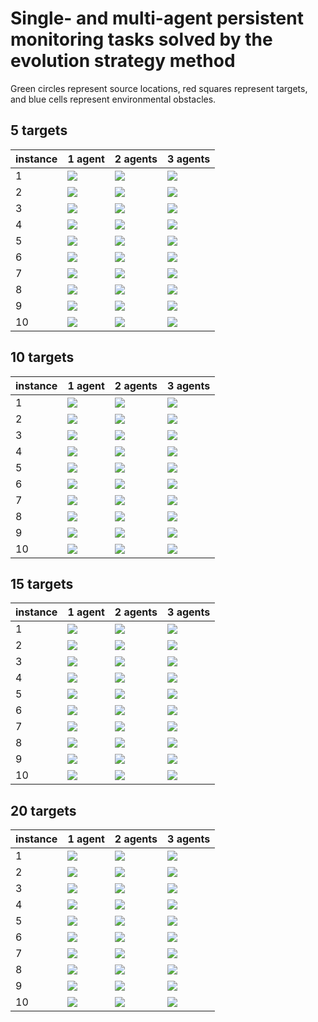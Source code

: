 # Single- and multi-agent persistent monitoring tasks solved by the evolution strategy method

Green circles represent source locations, red squares represent targets, and blue cells represent environmental obstacles.

## 5 targets

| instance | 1 agent                                                          | 2 agents                                                         | 3 agents                                                         |
| -------- | ---------------------------------------------------------------- | ---------------------------------------------------------------- | ---------------------------------------------------------------- |
| 1        | ![](gif/trajectory_1_warehouse_10_20_10_2_1_n5_exp2_AdaES2.gif)  | ![](gif/trajectory_2_warehouse_10_20_10_2_1_n5_exp2_AdaES2.gif)  | ![](gif/trajectory_3_warehouse_10_20_10_2_1_n5_exp2_AdaES2.gif)  |
| 2        | ![](gif/trajectory_1_warehouse_10_20_10_2_1_n5_exp3_AdaES2.gif)  | ![](gif/trajectory_2_warehouse_10_20_10_2_1_n5_exp3_AdaES2.gif)  | ![](gif/trajectory_3_warehouse_10_20_10_2_1_n5_exp3_AdaES2.gif)  |
| 3        | ![](gif/trajectory_1_warehouse_10_20_10_2_1_n5_exp1_AdaES2.gif)  | ![](gif/trajectory_2_warehouse_10_20_10_2_1_n5_exp1_AdaES2.gif)  | ![](gif/trajectory_3_warehouse_10_20_10_2_1_n5_exp1_AdaES2.gif)  |
| 4        | ![](gif/trajectory_1_warehouse_10_20_10_2_1_n5_exp4_AdaES2.gif)  | ![](gif/trajectory_2_warehouse_10_20_10_2_1_n5_exp4_AdaES2.gif)  | ![](gif/trajectory_3_warehouse_10_20_10_2_1_n5_exp4_AdaES2.gif)  |
| 5        | ![](gif/trajectory_1_warehouse_10_20_10_2_1_n5_exp5_AdaES2.gif)  | ![](gif/trajectory_2_warehouse_10_20_10_2_1_n5_exp5_AdaES2.gif)  | ![](gif/trajectory_3_warehouse_10_20_10_2_1_n5_exp5_AdaES2.gif)  |
| 6        | ![](gif/trajectory_1_warehouse_10_20_10_2_1_n5_exp6_AdaES2.gif)  | ![](gif/trajectory_2_warehouse_10_20_10_2_1_n5_exp6_AdaES2.gif)  | ![](gif/trajectory_3_warehouse_10_20_10_2_1_n5_exp6_AdaES2.gif)  |
| 7        | ![](gif/trajectory_1_warehouse_10_20_10_2_1_n5_exp7_AdaES2.gif)  | ![](gif/trajectory_2_warehouse_10_20_10_2_1_n5_exp7_AdaES2.gif)  | ![](gif/trajectory_3_warehouse_10_20_10_2_1_n5_exp7_AdaES2.gif)  |
| 8        | ![](gif/trajectory_1_warehouse_10_20_10_2_1_n5_exp8_AdaES2.gif)  | ![](gif/trajectory_2_warehouse_10_20_10_2_1_n5_exp8_AdaES2.gif)  | ![](gif/trajectory_3_warehouse_10_20_10_2_1_n5_exp8_AdaES2.gif)  |
| 9        | ![](gif/trajectory_1_warehouse_10_20_10_2_1_n5_exp9_AdaES2.gif)  | ![](gif/trajectory_2_warehouse_10_20_10_2_1_n5_exp9_AdaES2.gif)  | ![](gif/trajectory_3_warehouse_10_20_10_2_1_n5_exp9_AdaES2.gif)  |
| 10       | ![](gif/trajectory_1_warehouse_10_20_10_2_1_n5_exp10_AdaES2.gif) | ![](gif/trajectory_2_warehouse_10_20_10_2_1_n5_exp10_AdaES2.gif) | ![](gif/trajectory_3_warehouse_10_20_10_2_1_n5_exp10_AdaES2.gif) |

## 10 targets

| instance | 1 agent                                                           | 2 agents                                                          | 3 agents                                                          |
| -------- | ----------------------------------------------------------------- | ----------------------------------------------------------------- | ----------------------------------------------------------------- |
| 1        | ![](gif/trajectory_1_warehouse_10_20_10_2_1_n10_exp1_AdaES2.gif)  | ![](gif/trajectory_2_warehouse_10_20_10_2_1_n10_exp1_AdaES2.gif)  | ![](gif/trajectory_3_warehouse_10_20_10_2_1_n10_exp1_AdaES2.gif)  |
| 2        | ![](gif/trajectory_1_warehouse_10_20_10_2_1_n10_exp2_AdaES2.gif)  | ![](gif/trajectory_2_warehouse_10_20_10_2_1_n10_exp2_AdaES2.gif)  | ![](gif/trajectory_3_warehouse_10_20_10_2_1_n10_exp2_AdaES2.gif)  |
| 3        | ![](gif/trajectory_1_warehouse_10_20_10_2_1_n10_exp3_AdaES2.gif)  | ![](gif/trajectory_2_warehouse_10_20_10_2_1_n10_exp3_AdaES2.gif)  | ![](gif/trajectory_3_warehouse_10_20_10_2_1_n10_exp3_AdaES2.gif)  |
| 4        | ![](gif/trajectory_1_warehouse_10_20_10_2_1_n10_exp4_AdaES2.gif)  | ![](gif/trajectory_2_warehouse_10_20_10_2_1_n10_exp4_AdaES2.gif)  | ![](gif/trajectory_3_warehouse_10_20_10_2_1_n10_exp4_AdaES2.gif)  |
| 5        | ![](gif/trajectory_1_warehouse_10_20_10_2_1_n10_exp5_AdaES2.gif)  | ![](gif/trajectory_2_warehouse_10_20_10_2_1_n10_exp5_AdaES2.gif)  | ![](gif/trajectory_3_warehouse_10_20_10_2_1_n10_exp5_AdaES2.gif)  |
| 6        | ![](gif/trajectory_1_warehouse_10_20_10_2_1_n10_exp6_AdaES2.gif)  | ![](gif/trajectory_2_warehouse_10_20_10_2_1_n10_exp6_AdaES2.gif)  | ![](gif/trajectory_3_warehouse_10_20_10_2_1_n10_exp6_AdaES2.gif)  |
| 7        | ![](gif/trajectory_1_warehouse_10_20_10_2_1_n10_exp7_AdaES2.gif)  | ![](gif/trajectory_2_warehouse_10_20_10_2_1_n10_exp7_AdaES2.gif)  | ![](gif/trajectory_3_warehouse_10_20_10_2_1_n10_exp7_AdaES2.gif)  |
| 8        | ![](gif/trajectory_1_warehouse_10_20_10_2_1_n10_exp8_AdaES2.gif)  | ![](gif/trajectory_2_warehouse_10_20_10_2_1_n10_exp8_AdaES2.gif)  | ![](gif/trajectory_3_warehouse_10_20_10_2_1_n10_exp8_AdaES2.gif)  |
| 9        | ![](gif/trajectory_1_warehouse_10_20_10_2_1_n10_exp9_AdaES2.gif)  | ![](gif/trajectory_2_warehouse_10_20_10_2_1_n10_exp9_AdaES2.gif)  | ![](gif/trajectory_3_warehouse_10_20_10_2_1_n10_exp9_AdaES2.gif)  |
| 10       | ![](gif/trajectory_1_warehouse_10_20_10_2_1_n10_exp10_AdaES2.gif) | ![](gif/trajectory_2_warehouse_10_20_10_2_1_n10_exp10_AdaES2.gif) | ![](gif/trajectory_3_warehouse_10_20_10_2_1_n10_exp10_AdaES2.gif) |

## 15 targets

| instance | 1 agent                                                           | 2 agents                                                          | 3 agents                                                          |
| -------- | ----------------------------------------------------------------- | ----------------------------------------------------------------- | ----------------------------------------------------------------- |
| 1        | ![](gif/trajectory_1_warehouse_10_20_10_2_1_n15_exp1_AdaES2.gif)  | ![](gif/trajectory_2_warehouse_10_20_10_2_1_n15_exp1_AdaES2.gif)  | ![](gif/trajectory_3_warehouse_10_20_10_2_1_n15_exp1_AdaES2.gif)  |
| 2        | ![](gif/trajectory_1_warehouse_10_20_10_2_1_n15_exp2_AdaES2.gif)  | ![](gif/trajectory_2_warehouse_10_20_10_2_1_n15_exp2_AdaES2.gif)  | ![](gif/trajectory_3_warehouse_10_20_10_2_1_n15_exp2_AdaES2.gif)  |
| 3        | ![](gif/trajectory_1_warehouse_10_20_10_2_1_n15_exp3_AdaES2.gif)  | ![](gif/trajectory_2_warehouse_10_20_10_2_1_n15_exp3_AdaES2.gif)  | ![](gif/trajectory_3_warehouse_10_20_10_2_1_n15_exp3_AdaES2.gif)  |
| 4        | ![](gif/trajectory_1_warehouse_10_20_10_2_1_n15_exp4_AdaES2.gif)  | ![](gif/trajectory_2_warehouse_10_20_10_2_1_n15_exp4_AdaES2.gif)  | ![](gif/trajectory_3_warehouse_10_20_10_2_1_n15_exp4_AdaES2.gif)  |
| 5        | ![](gif/trajectory_1_warehouse_10_20_10_2_1_n15_exp5_AdaES2.gif)  | ![](gif/trajectory_2_warehouse_10_20_10_2_1_n15_exp5_AdaES2.gif)  | ![](gif/trajectory_3_warehouse_10_20_10_2_1_n15_exp5_AdaES2.gif)  |
| 6        | ![](gif/trajectory_1_warehouse_10_20_10_2_1_n15_exp6_AdaES2.gif)  | ![](gif/trajectory_2_warehouse_10_20_10_2_1_n15_exp6_AdaES2.gif)  | ![](gif/trajectory_3_warehouse_10_20_10_2_1_n15_exp6_AdaES2.gif)  |
| 7        | ![](gif/trajectory_1_warehouse_10_20_10_2_1_n15_exp7_AdaES2.gif)  | ![](gif/trajectory_2_warehouse_10_20_10_2_1_n15_exp7_AdaES2.gif)  | ![](gif/trajectory_3_warehouse_10_20_10_2_1_n15_exp7_AdaES2.gif)  |
| 8        | ![](gif/trajectory_1_warehouse_10_20_10_2_1_n15_exp8_AdaES2.gif)  | ![](gif/trajectory_2_warehouse_10_20_10_2_1_n15_exp8_AdaES2.gif)  | ![](gif/trajectory_3_warehouse_10_20_10_2_1_n15_exp8_AdaES2.gif)  |
| 9        | ![](gif/trajectory_1_warehouse_10_20_10_2_1_n15_exp9_AdaES2.gif)  | ![](gif/trajectory_2_warehouse_10_20_10_2_1_n15_exp9_AdaES2.gif)  | ![](gif/trajectory_3_warehouse_10_20_10_2_1_n15_exp9_AdaES2.gif)  |
| 10       | ![](gif/trajectory_1_warehouse_10_20_10_2_1_n15_exp10_AdaES2.gif) | ![](gif/trajectory_2_warehouse_10_20_10_2_1_n15_exp10_AdaES2.gif) | ![](gif/trajectory_3_warehouse_10_20_10_2_1_n15_exp10_AdaES2.gif) |

## 20 targets

| instance | 1 agent                                                           | 2 agents                                                          | 3 agents                                                          |
| -------- | ----------------------------------------------------------------- | ----------------------------------------------------------------- | ----------------------------------------------------------------- |
| 1        | ![](gif/trajectory_1_warehouse_10_20_10_2_1_n20_exp1_AdaES2.gif)  | ![](gif/trajectory_2_warehouse_10_20_10_2_1_n20_exp1_AdaES2.gif)  | ![](gif/trajectory_3_warehouse_10_20_10_2_1_n20_exp1_AdaES2.gif)  |
| 2        | ![](gif/trajectory_1_warehouse_10_20_10_2_1_n20_exp2_AdaES2.gif)  | ![](gif/trajectory_2_warehouse_10_20_10_2_1_n20_exp2_AdaES2.gif)  | ![](gif/trajectory_3_warehouse_10_20_10_2_1_n20_exp2_AdaES2.gif)  |
| 3        | ![](gif/trajectory_1_warehouse_10_20_10_2_1_n20_exp3_AdaES2.gif)  | ![](gif/trajectory_2_warehouse_10_20_10_2_1_n20_exp3_AdaES2.gif)  | ![](gif/trajectory_3_warehouse_10_20_10_2_1_n20_exp3_AdaES2.gif)  |
| 4        | ![](gif/trajectory_1_warehouse_10_20_10_2_1_n20_exp4_AdaES2.gif)  | ![](gif/trajectory_2_warehouse_10_20_10_2_1_n20_exp4_AdaES2.gif)  | ![](gif/trajectory_3_warehouse_10_20_10_2_1_n20_exp4_AdaES2.gif)  |
| 5        | ![](gif/trajectory_1_warehouse_10_20_10_2_1_n20_exp5_AdaES2.gif)  | ![](gif/trajectory_2_warehouse_10_20_10_2_1_n20_exp5_AdaES2.gif)  | ![](gif/trajectory_3_warehouse_10_20_10_2_1_n20_exp5_AdaES2.gif)  |
| 6        | ![](gif/trajectory_1_warehouse_10_20_10_2_1_n20_exp6_AdaES2.gif)  | ![](gif/trajectory_2_warehouse_10_20_10_2_1_n20_exp6_AdaES2.gif)  | ![](gif/trajectory_3_warehouse_10_20_10_2_1_n20_exp6_AdaES2.gif)  |
| 7        | ![](gif/trajectory_1_warehouse_10_20_10_2_1_n20_exp7_AdaES2.gif)  | ![](gif/trajectory_2_warehouse_10_20_10_2_1_n20_exp7_AdaES2.gif)  | ![](gif/trajectory_3_warehouse_10_20_10_2_1_n20_exp7_AdaES2.gif)  |
| 8        | ![](gif/trajectory_1_warehouse_10_20_10_2_1_n20_exp8_AdaES2.gif)  | ![](gif/trajectory_2_warehouse_10_20_10_2_1_n20_exp8_AdaES2.gif)  | ![](gif/trajectory_3_warehouse_10_20_10_2_1_n20_exp8_AdaES2.gif)  |
| 9        | ![](gif/trajectory_1_warehouse_10_20_10_2_1_n20_exp9_AdaES2.gif)  | ![](gif/trajectory_2_warehouse_10_20_10_2_1_n20_exp9_AdaES2.gif)  | ![](gif/trajectory_3_warehouse_10_20_10_2_1_n20_exp9_AdaES2.gif)  |
| 10       | ![](gif/trajectory_1_warehouse_10_20_10_2_1_n20_exp10_AdaES2.gif) | ![](gif/trajectory_2_warehouse_10_20_10_2_1_n20_exp10_AdaES2.gif) | ![](gif/trajectory_3_warehouse_10_20_10_2_1_n20_exp10_AdaES2.gif) |
